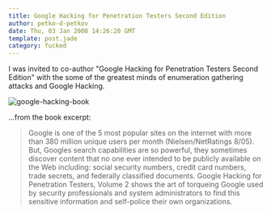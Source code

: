 ```yaml
---
title: Google Hacking for Penetration Testers Second Edition
author: petko-d-petkov
date: Thu, 03 Jan 2008 14:26:20 GMT
template: post.jade
category: fucked
---
```


I was invited to co-author "Google Hacking for Penetration Testers Second Edition" with the some of the greatest minds of enumeration gathering attacks and Google Hacking.

![](http://www.gnucitizen.org/static/blog/2008/01/google-hacking-book.jpg "google-hacking-book")

...from the book excerpt:

> Google is one of the 5 most popular sites on the internet with more than 380 million unique users per month (Nielsen/NetRatings 8/05). But, Googles search capabilities are so powerful, they sometimes discover content that no one ever intended to be publicly available on the Web including: social security numbers, credit card numbers, trade secrets, and federally classified documents. Google Hacking for Penetration Testers, Volume 2 shows the art of torqueing Google used by security professionals and system administrators to find this sensitive information and self-police their own organizations.
